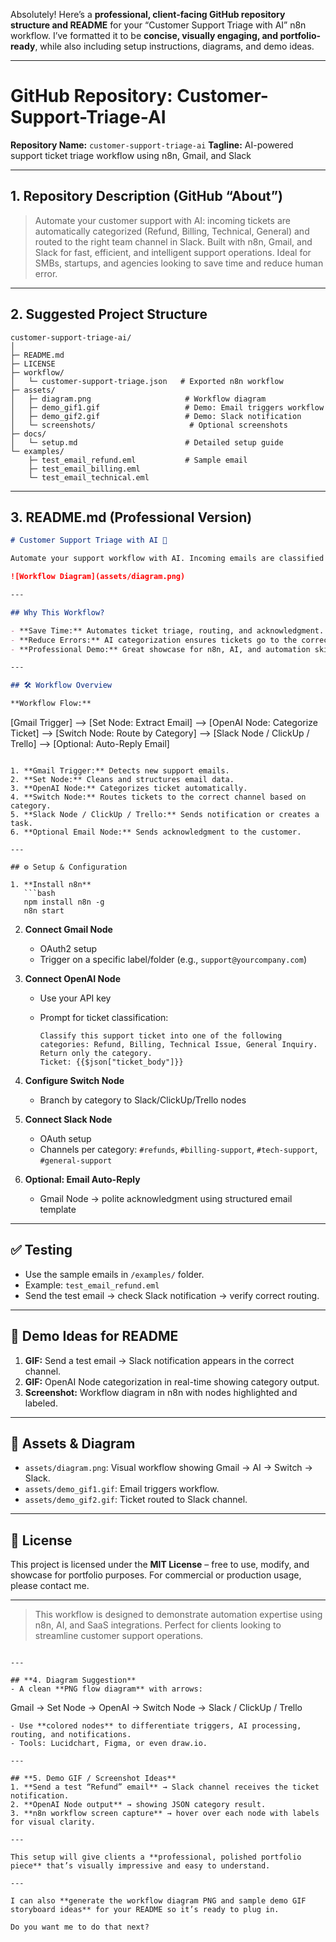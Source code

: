 Absolutely! Here’s a **professional, client-facing GitHub repository structure and README** for your “Customer Support Triage with AI” n8n workflow. I’ve formatted it to be **concise, visually engaging, and portfolio-ready**, while also including setup instructions, diagrams, and demo ideas.

---

# **GitHub Repository: Customer-Support-Triage-AI**

**Repository Name:** `customer-support-triage-ai`
**Tagline:** AI-powered support ticket triage workflow using n8n, Gmail, and Slack

---

## **1. Repository Description (GitHub “About”)**

> Automate your customer support with AI: incoming tickets are automatically categorized (Refund, Billing, Technical, General) and routed to the right team channel in Slack. Built with n8n, Gmail, and Slack for fast, efficient, and intelligent support operations. Ideal for SMBs, startups, and agencies looking to save time and reduce human error.

---

## **2. Suggested Project Structure**

```
customer-support-triage-ai/
│
├─ README.md
├─ LICENSE
├─ workflow/
│   └─ customer-support-triage.json   # Exported n8n workflow
├─ assets/
│   ├─ diagram.png                     # Workflow diagram
│   ├─ demo_gif1.gif                   # Demo: Email triggers workflow
│   ├─ demo_gif2.gif                   # Demo: Slack notification
│   └─ screenshots/                     # Optional screenshots
├─ docs/
│   └─ setup.md                        # Detailed setup guide
└─ examples/
    ├─ test_email_refund.eml           # Sample email
    ├─ test_email_billing.eml
    └─ test_email_technical.eml
```

---

## **3. README.md (Professional Version)**

```markdown
# Customer Support Triage with AI 🚀

Automate your support workflow with AI. Incoming emails are classified by type (Refund, Billing, Technical Issue, General Inquiry) and routed to the right Slack channel, reducing response time and manual errors.

![Workflow Diagram](assets/diagram.png)

---

## Why This Workflow?

- **Save Time:** Automates ticket triage, routing, and acknowledgment.
- **Reduce Errors:** AI categorization ensures tickets go to the correct team.
- **Professional Demo:** Great showcase for n8n, AI, and automation skills.

---

## 🛠️ Workflow Overview

**Workflow Flow:**

```

\[Gmail Trigger] --> \[Set Node: Extract Email] --> \[OpenAI Node: Categorize Ticket]
\--> \[Switch Node: Route by Category] --> \[Slack Node / ClickUp / Trello]
\--> \[Optional: Auto-Reply Email]

````

1. **Gmail Trigger:** Detects new support emails.  
2. **Set Node:** Cleans and structures email data.  
3. **OpenAI Node:** Categorizes ticket automatically.  
4. **Switch Node:** Routes tickets to the correct channel based on category.  
5. **Slack Node / ClickUp / Trello:** Sends notification or creates a task.  
6. **Optional Email Node:** Sends acknowledgment to the customer.

---

## ⚙️ Setup & Configuration

1. **Install n8n**  
   ```bash
   npm install n8n -g
   n8n start
````

2. **Connect Gmail Node**

   * OAuth2 setup
   * Trigger on a specific label/folder (e.g., `support@yourcompany.com`)
3. **Connect OpenAI Node**

   * Use your API key
   * Prompt for ticket classification:

     ```
     Classify this support ticket into one of the following categories: Refund, Billing, Technical Issue, General Inquiry. 
     Return only the category.
     Ticket: {{$json["ticket_body"]}}
     ```
4. **Configure Switch Node**

   * Branch by category to Slack/ClickUp/Trello nodes
5. **Connect Slack Node**

   * OAuth setup
   * Channels per category: `#refunds`, `#billing-support`, `#tech-support`, `#general-support`
6. **Optional: Email Auto-Reply**

   * Gmail Node → polite acknowledgment using structured email template

---

## ✅ Testing

* Use the sample emails in `/examples/` folder.
* Example: `test_email_refund.eml`
* Send the test email → check Slack notification → verify correct routing.

---

## 📸 Demo Ideas for README

1. **GIF:** Send a test email → Slack notification appears in the correct channel.
2. **GIF:** OpenAI Node categorization in real-time showing category output.
3. **Screenshot:** Workflow diagram in n8n with nodes highlighted and labeled.

---

## 📂 Assets & Diagram

* `assets/diagram.png`: Visual workflow showing Gmail → AI → Switch → Slack.
* `assets/demo_gif1.gif`: Email triggers workflow.
* `assets/demo_gif2.gif`: Ticket routed to Slack channel.

---

## 📄 License

This project is licensed under the **MIT License** – free to use, modify, and showcase for portfolio purposes. For commercial or production usage, please contact me.

---

> This workflow is designed to demonstrate automation expertise using n8n, AI, and SaaS integrations. Perfect for clients looking to streamline customer support operations.

```

---

## **4. Diagram Suggestion**
- A clean **PNG flow diagram** with arrows:  
```

Gmail → Set Node → OpenAI → Switch Node → Slack / ClickUp / Trello

```
- Use **colored nodes** to differentiate triggers, AI processing, routing, and notifications.  
- Tools: Lucidchart, Figma, or even draw.io.

---

## **5. Demo GIF / Screenshot Ideas**
1. **Send a test “Refund” email** → Slack channel receives the ticket notification.  
2. **OpenAI Node output** → showing JSON category result.  
3. **n8n workflow screen capture** → hover over each node with labels for visual clarity.

---

This setup will give clients a **professional, polished portfolio piece** that’s visually impressive and easy to understand.  

---

I can also **generate the workflow diagram PNG and sample demo GIF storyboard ideas** for your README so it’s ready to plug in.  

Do you want me to do that next?
```
